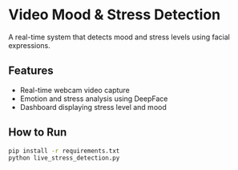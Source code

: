 # Video Mood & Stress Detection
A real-time system that detects mood and stress levels using facial expressions.

## Features
- Real-time webcam video capture
- Emotion and stress analysis using DeepFace
- Dashboard displaying stress level and mood

## How to Run
```bash
pip install -r requirements.txt
python live_stress_detection.py

